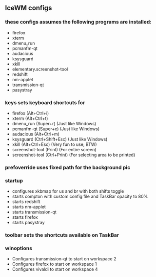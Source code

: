 ## IceWM configs

### these configs assumes the following programs are installed:
- firefox
- xterm
- dmenu\_run
- pcmanfm-qt
- audacious
- ksysguard
- xkill
- elementary.screenshot-tool
- redshift
- nm-applet
- transmission-qt
- pasystray

### keys sets keyboard shortcuts for
- firefox (Alt+Ctrl+i)
- xterm (Alt+Ctrl+t)
- dmenu\_run (Super+r) (Just like Windows)
- pcmanfm-qt (Super+e) (Just like Windows)
- audacious (Alt+Ctrl+m)
- ksysguard (Ctrl+Shift+Esc) (Just like Windows)
- xkill (Alt+Ctrl+Esc) (Very fun to use, BTW)
- screenshot-tool (Print) (For entire screen)
- screenshot-tool (Ctrl+Print) (For selecting area to be printed)

### prefoverride uses fixed path for the background pic

### startup
- configures xkbmap for us and br with both shifts toggle
- starts compton with custom config file and TaskBar opacity to 80%
- starts redshift
- starts nm-applet
- starts transmission-qt
- starts firefox
- starts pasystray

### toolbar sets the shortcuts available on TaskBar

### winoptions
- Configures transmission-qt to start on workspace 2
- Configures firefox to start on workspace 1
- Configures vivaldi to start on workspace 4

